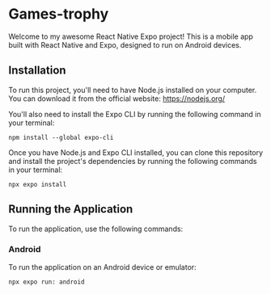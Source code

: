 # Games-trophy

Welcome to my awesome React Native Expo project! This is a mobile app built with React Native and Expo, designed to run on Android devices.

## Installation

To run this project, you'll need to have Node.js installed on your computer. You can download it from the official website: https://nodejs.org/

You'll also need to install the Expo CLI by running the following command in your terminal:

    npm install --global expo-cli

Once you have Node.js and Expo CLI installed, you can clone this repository and install the project's dependencies by running the following commands in your terminal:


    npx expo install

## Running the Application
To run the application, use the following commands:

### Android
To run the application on an Android device or emulator:

    npx expo run: android
